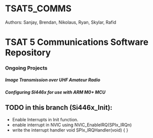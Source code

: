 
# TSAT5_COMMS

Authors: 
  Sanjay, Brendan, Nikolaus, Ryan, Skylar, Rafid

# TSAT 5 Communications Software Repository 

### Ongoing Projects

##### Image Transmission over UHF Amateur Radio 
##### Configuring SI446x for use with ARM M0+ MCU


## TODO in this branch (Si446x_Init):
* Enable Interrupts in Init function.
* enable interrupt in NVIC using NVIC_EnableIRQ(SPIx_IRQn)
* write the interrupt handler void SPIx_IRQHandler(void) { }

